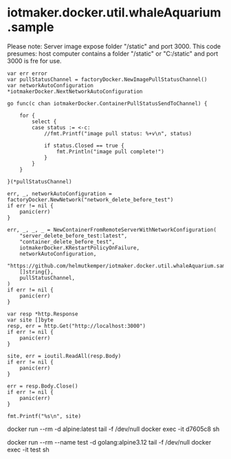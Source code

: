 # iotmaker.docker.util.whaleAquarium.sample

Please note: Server image expose folder "/static" and port 3000. 
This code presumes: host computer contains a folder "/static" or "C:/static" and port 
3000 is fre for use.

```golang
var err error
var pullStatusChannel = factoryDocker.NewImagePullStatusChannel()
var networkAutoConfiguration *iotmakerDocker.NextNetworkAutoConfiguration

go func(c chan iotmakerDocker.ContainerPullStatusSendToChannel) {

    for {
        select {
        case status := <-c:
            //fmt.Printf("image pull status: %+v\n", status)

            if status.Closed == true {
                fmt.Println("image pull complete!")
            }
        }
    }

}(*pullStatusChannel)

err, _, networkAutoConfiguration = factoryDocker.NewNetwork("network_delete_before_test")
if err != nil {
    panic(err)
}

err, _, _, _ = NewContainerFromRemoteServerWithNetworkConfiguration(
    "server_delete_before_test:latest",
    "container_delete_before_test",
    iotmakerDocker.KRestartPolicyOnFailure,
    networkAutoConfiguration,
    "https://github.com/helmutkemper/iotmaker.docker.util.whaleAquarium.sample.git",
    []string{},
    pullStatusChannel,
)
if err != nil {
    panic(err)
}

var resp *http.Response
var site []byte
resp, err = http.Get("http://localhost:3000")
if err != nil {
    panic(err)
}

site, err = ioutil.ReadAll(resp.Body)
if err != nil {
    panic(err)
}

err = resp.Body.Close()
if err != nil {
    panic(err)
}

fmt.Printf("%s\n", site)
```



docker run --rm -d alpine:latest tail -f /dev/null
docker exec -it d7605c8 sh


docker run --rm --name test -d golang:alpine3.12 tail -f /dev/null
docker exec -it test sh
